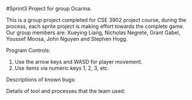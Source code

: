 #Sprint3 Project for group Ocarina.

   This is a group project completed for CSE 3902 project course, during the process, each sprite project is making effort towards the complete game. 	
   Our group members are: Xueying Liang, Nicholas Negrete, Grant Gabel, Youssef Moosa, John Nguyen and Stephen Hogg.
	
   Program Controls:
   1. Use the arrow keys and WASD for player movement.
   2. Use items via numeric keys 1, 2, 3, etc.

   Descriptions of known bugs:
   
   Details of tool and processes that the team used: 
